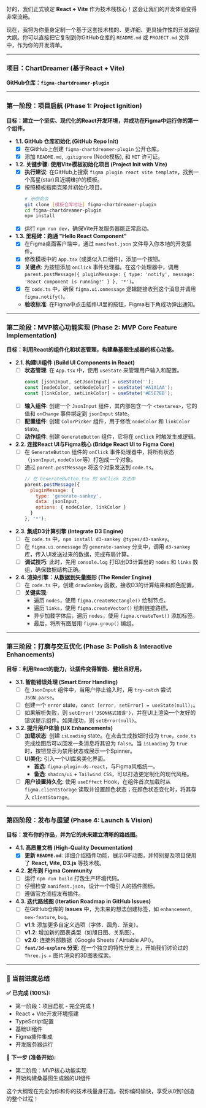 好的，我们正式锁定 **React + Vite** 作为技术栈核心！这会让我们的开发体验变得非常流畅。

现在，我将为你量身定制一个基于这套技术栈的、更详细、更具操作性的开发路径大纲。你可以直接把它复制到你GitHub仓库的 `README.md` 或 `PROJECT.md` 文件中，作为你的开发清单。

---

### **项目：ChartDreamer (基于React + Vite)**
**GitHub仓库：`figma-chartdreamer-plugin`**

---

### **第一阶段：项目启航 (Phase 1: Project Ignition)**

**目标：建立一个坚实、现代化的React开发环境，并成功在Figma中运行你的第一个组件。**

*   **1.1. GitHub 仓库初始化 (GitHub Repo Init)**
    *   [x] 在GitHub上创建 `figma-chartdreamer-plugin` 公开仓库。
    *   [x] 添加 `README.md`, `.gitignore` (Node模板), 和 `MIT` 许可证。

*   **1.2. **关键步骤**: 使用Vite模板初始化项目 (Project Init with Vite)**
    *   [x] **执行建议**: 在GitHub上搜索 `figma plugin react vite template`，找到一个高星(star)且近期维护的模板。
    *   [x] 按照模板指南克隆并初始化项目。
        ```bash
        # 示例命令
        git clone [模板仓库地址] figma-chartdreamer-plugin
        cd figma-chartdreamer-plugin
        npm install
        ```
    *   [x] 运行 `npm run dev`，确保Vite开发服务器能正常启动。

*   **1.3. 里程碑：跑通 "Hello React Component"**
    *   [x] 在Figma桌面客户端中，通过 `manifest.json` 文件导入你本地的开发插件。
    *   [x] 修改模板中的 `App.tsx` (或类似入口组件)，添加一个按钮。
    *   [x] **关键点**: 为按钮添加 `onClick` 事件处理器。在这个处理器中，调用 `parent.postMessage({ pluginMessage: { type: 'notify', message: 'React component is running!' } }, '*')`。
    *   [x] 在 `code.ts` 中，确保 `figma.ui.onmessage` 逻辑能接收到这个消息并调用 `figma.notify()`。
    *   **验收标准**: 在Figma中点击插件UI里的按钮，Figma右下角成功弹出通知。

---

### **第二阶段：MVP核心功能实现 (Phase 2: MVP Core Feature Implementation)**

**目标：利用React的组件化和状态管理，构建桑基图生成器的核心功能。**

*   **2.1. 构建UI组件 (Build UI Components in React)**
    *   [ ] **状态管理**: 在 `App.tsx` 中，使用 `useState` 来管理用户输入和配置。
        ```javascript
        const [jsonInput, setJsonInput] = useState('');
        const [nodeColor, setNodeColor] = useState('#A1A1AA');
        const [linkColor, setLinkColor] = useState('#E5E7EB');
        ```
    *   [ ] **输入组件**: 创建一个 `JsonInput` 组件，其内部包含一个 `<textarea>`，它的值和 `onChange` 事件绑定到 `jsonInput` state。
    *   [ ] **配置组件**: 创建 `ColorPicker` 组件，用于修改 `nodeColor` 和 `linkColor` state。
    *   [ ] **动作组件**: 创建 `GenerateButton` 组件，它将在 `onClick` 时触发生成逻辑。

*   **2.2. 连接React UI与Figma核心 (Bridge React UI to Figma Core)**
    *   [ ] 在 `GenerateButton` 组件的 `onClick` 事件处理器中，将所有状态（`jsonInput`, `nodeColor`等）打包成一个对象。
    *   [ ] 通过 `parent.postMessage` 将这个对象发送到 `code.ts`。
        ```javascript
        // 在 GenerateButton.tsx 的 onClick 方法中
        parent.postMessage({
          pluginMessage: {
            type: 'generate-sankey',
            data: jsonInput,
            options: { nodeColor, linkColor }
          }
        }, '*');
        ```

*   **2.3. 集成D3计算引擎 (Integrate D3 Engine)**
    *   [ ] 在 `code.ts` 中，`npm install d3-sankey @types/d3-sankey`。
    *   [ ] 在 `figma.ui.onmessage` 的 `generate-sankey` 分支中，调用 `d3-sankey` 库，传入UI发送过来的数据，完成布局计算。
    *   [ ] **调试技巧**: 此时，先用 `console.log` 打印出D3计算出的 `nodes` 和 `links` 数组，确保数据结构正确。

*   **2.4. 渲染引擎：从数据到矢量图形 (The Render Engine)**
    *   [ ] 在 `code.ts` 中，创建 `drawSankey` 函数，接收D3的计算结果和颜色配置。
    *   [ ] **关键实现**:
        *   遍历 `nodes`，使用 `figma.createRectangle()` 绘制节点。
        *   遍历 `links`，使用 `figma.createVector()` 绘制链接路径。
        *   异步加载字体后，遍历 `nodes`，使用 `figma.createText()` 添加标签。
        *   最后，将所有图层用 `figma.group()` 编组。

---

### **第三阶段：打磨与交互优化 (Phase 3: Polish & Interactive Enhancements)**

**目标：利用React的能力，让插件变得智能、健壮且好用。**

*   **3.1. 智能错误处理 (Smart Error Handling)**
    *   [ ] 在 `JsonInput` 组件中，当用户停止输入时，用 `try-catch` 尝试 `JSON.parse`。
    *   [ ] 创建一个 `error` state，`const [error, setError] = useState(null);`。
    *   [ ] 如果解析失败，则 `setError('JSON格式错误')`，并在UI上渲染一个友好的错误提示组件。如果成功，则 `setError(null)`。

*   **3.2. 提升用户体验 (UX Enhancements)**
    *   [ ] **加载状态**: 创建 `isLoading` state。在点击生成按钮时设为 `true`，`code.ts` 完成绘图后可以回发一条消息将其设为 `false`。当 `isLoading` 为 `true` 时，按钮显示为禁用状态或展示一个Spinner。
    *   [ ] **UI美化**: 引入一个UI库来美化界面。
        *   **首选**: `figma-plugin-ds-react`，与Figma风格统一。
        *   **备选**: `shadcn/ui` + `Tailwind CSS`，可以打造更定制化的现代风格。
    *   [ ] **用户设置持久化**: 使用 `useEffect` Hook，在组件首次加载时从 `figma.clientStorage` 读取并设置颜色状态；在颜色状态变化时，将其存入 `clientStorage`。

---

### **第四阶段：发布与展望 (Phase 4: Launch & Vision)**

**目标：发布你的作品，并为它的未来建立清晰的路线图。**

*   **4.1. 高质量文档 (High-Quality Documentation)**
    *   [x] **更新 `README.md`**: 详细介绍插件功能，展示GIF动图，并特别提及项目使用了 **React, Vite, D3.js** 等技术栈。

*   **4.2. 发布到 Figma Community**
    *   [ ] 运行 `npm run build` 打包生产环境代码。
    *   [ ] 仔细检查 `manifest.json`，设计一个吸引人的插件图标。
    *   [ ] 遵循官方流程发布插件。

*   **4.3. 迭代路线图 (Iteration Roadmap in GitHub Issues)**
    *   [ ] 在GitHub仓库的 **Issues** 中，为未来的想法创建标签，如 `enhancement`, `new-feature`, `bug`。
    *   [ ] **v1.1**: 添加更多自定义选项（字体、圆角、渐变）。
    *   [ ] **v1.2**: 增加新的图表类型（如旭日图、关系图）。
    *   [ ] **v2.0**: 连接外部数据（Google Sheets / Airtable API）。
    *   [ ] **`feat/3d-explore` 分支**: 在一个独立的特性分支上，开始我们讨论过的 `Three.js` + 图片渲染的3D图表探索。

---

### **🎯 当前进度总结**

**✅ 已完成 (100%):**
- 第一阶段：项目启航 - 完全完成！
- React + Vite开发环境搭建
- TypeScript配置
- 基础UI组件
- Figma插件集成
- 开发服务器运行

**🔄 下一步 (准备开始):**
- 第二阶段：MVP核心功能实现
- 开始构建桑基图生成器的UI组件

这个大纲现在完全为你和你的技术栈量身打造。祝你编码愉快，享受从0到1创造的整个过程！